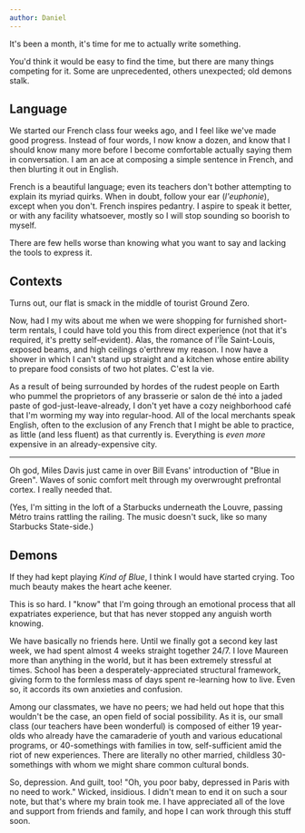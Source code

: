 ```yaml
---
author: Daniel
---
```


It's been a month, it's time for me to actually write something.

You'd think it would be easy to find the time, but there are many things
competing for it. Some are unprecedented, others unexpected; old demons stalk.

## Language

We started our French class four weeks ago, and I feel like we've made good
progress. Instead of four words, I now know a dozen, and know that I should know
many more before I become comfortable actually saying them in conversation. I am
an ace at composing a simple sentence in French, and then blurting it out in
English.

French is a beautiful language; even its teachers don't bother attempting to
explain its myriad quirks. When in doubt, follow your ear (*l'euphonie*), except
when you don't. French inspires pedantry. I aspire to speak it better, or with
any facility whatsoever, mostly so I will stop sounding so boorish to myself.

There are few hells worse than knowing what you want to say and lacking the
tools to express it.

## Contexts

Turns out, our flat is smack in the middle of tourist Ground Zero.

Now, had I my wits about me when we were shopping for furnished short-term
rentals, I could have told you this from direct experience (not that it's
required, it's pretty self-evident). Alas, the romance of l'Île Saint-Louis,
exposed beams, and high ceilings o'erthrew my reason. I now have a shower in
which I can't stand up straight and a kitchen whose entire ability to prepare
food consists of two hot plates. C'est la vie.

As a result of being surrounded by hordes of the rudest people on Earth who
pummel the proprietors of any brasserie or salon de thé into a jaded paste of
god-just-leave-already, I don't yet have a cozy neighborhood café that I'm
worming my way into regular-hood. All of the local merchants speak English,
often to the exclusion of any French that I might be able to practice, as little
(and less fluent) as that currently is. Everything is *even more* expensive in
an already-expensive city.

----

Oh god, Miles Davis just came in over Bill Evans' introduction of "Blue in
Green". Waves of sonic comfort melt through my overwrought prefrontal cortex. I
really needed that.

(Yes, I'm sitting in the loft of a Starbucks underneath the Louvre, passing
Métro trains rattling the railing. The music doesn't suck, like so many
Starbucks State-side.)

## Demons

If they had kept playing *Kind of Blue*, I think I would have started crying.
Too much beauty makes the heart ache keener.

This is so hard. I "know" that I'm going through an emotional process that all
expatriates experience, but that has never stopped any anguish worth knowing.

We have basically no friends here. Until we finally got a second key last week,
we had spent almost 4 weeks straight together 24/7. I love Maureen more than
anything in the world, but it has been extremely stressful at times. School has
been a desperately-appreciated structural framework, giving form to the formless
mass of days spent re-learning how to live. Even so, it accords its own
anxieties and confusion.

Among our classmates, we have no peers; we had held out hope that this wouldn't
be the case, an open field of social possibility. As it is, our small class (our
teachers have been wonderful) is composed of either 19 year-olds who already
have the camaraderie of youth and various educational programs, or 40-somethings
with families in tow, self-sufficient amid the riot of new experiences. There
are literally no other married, childless 30-somethings with whom we might share
common cultural bonds.

So, depression. And guilt, too! "Oh, you poor baby, depressed in Paris with no
need to work." Wicked, insidious. I didn't mean to end it on such a sour note,
but that's where my brain took me. I have appreciated all of the love and
support from friends and family, and hope I can work through this stuff soon.
